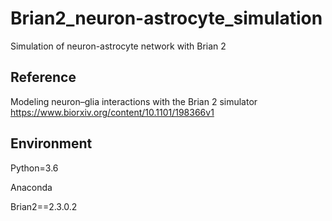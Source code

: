 # Brian2_neuron-astrocyte_simulation

Simulation of neuron-astrocyte network with Brian 2

## Reference
Modeling neuron–glia interactions with the Brian 2 simulator
https://www.biorxiv.org/content/10.1101/198366v1

## Environment

Python=3.6

Anaconda

Brian2==2.3.0.2


